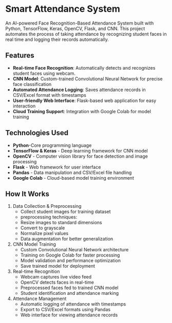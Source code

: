# Smart Attendance System
An AI-powered Face Recognition-Based Attendance System built with Python, TensorFlow, Keras, OpenCV, Flask, and CNN. This project automates the process of taking attendance by recognizing student faces in real time and logging their records automatically.

## Features 
- **Real-time Face Recognition**: Automatically detects and recognizes student faces using webcam.
- **CNN Model**: Custom-trained Convolutional Neural Network for precise face classification
- **Automated Attendance Logging**: Saves attendance records in CSV/Excel format with timestamps
- **User-friendly Web Interface**: Flask-based web application for easy interaction
- **Cloud Training Support**: Integration with Google Colab for model training

## Technologies Used
- **Python**-Core programming language
- **TensorFlow & Keras** - Deep learning framework for CNN model
- **OpenCV** - Computer vision library for face detection and image processing
- **Flask** - Web framework for user interface
- **Pandas** - Data manipulation and CSV/Excel file handling
- **Google Colab** - Cloud-based model training environment

## How It Works

1. Data Collection & Preprocessing
   - Collect student images for training dataset
   -  preprocessing techniques:
   - Resize images to standard dimensions
   - Convert to grayscale
   - Normalize pixel values
   - Data augmentation for better generalization
2. CNN Model Training
   - Custom Convolutional Neural Network architecture
   - Training on Google Colab for faster processing
   - Model validation and performance optimization
   - Save trained model for deployment
3. Real-time Recognition
   - Webcam captures live video feed
   - OpenCV detects faces in real-time
   - Preprocessed faces fed to trained CNN model
   - Student identification and attendance marking
4. Attendance Management
   - Automatic logging of attendance with timestamps
   - Export to CSV/Excel formats using Pandas
   - Web interface for viewing attendance records


